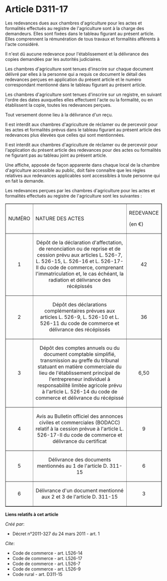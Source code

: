 # Article D311-17

Les redevances dues aux chambres d'agriculture pour les actes et formalités effectués au registre de l'agriculture sont à la
charge des demandeurs. Elles sont fixées dans le tableau figurant au présent article. Elles comprennent la rémunération de
tous travaux et formalités afférents à l'acte considéré. 

Il n'est dû aucune redevance pour l'établissement et la délivrance des copies demandées par les autorités judiciaires. 

Les chambres d'agriculture sont tenues d'inscrire sur chaque document délivré par elles à la personne qui a requis ce
document le détail des redevances perçues en application du présent article et le numéro correspondant mentionné dans le
tableau figurant au présent article. 

Les chambres d'agriculture sont tenues d'inscrire sur un registre, en suivant l'ordre des dates auxquelles elles effectuent
l'acte ou la formalité, ou en établissent la copie, toutes les redevances perçues. 

Tout versement donne lieu à la délivrance d'un reçu. 

Il est interdit aux chambres d'agriculture de réclamer ou de percevoir pour les actes et formalités prévus dans le tableau
figurant au présent article des redevances plus élevées que celles qui sont mentionnées. 

Il est interdit aux chambres d'agriculture de réclamer ou de percevoir pour l'application du présent article des redevances
pour des actes ou formalités ne figurant pas au tableau joint au présent article. 

Une affiche, apposée de façon apparente dans chaque local de la chambre d'agriculture accessible au public, doit faire
connaître que les règles relatives aux redevances applicables sont accessibles à toute personne qui en fait la demande. 

Les redevances perçues par les chambres d'agriculture pour les actes et formalités effectués au registre de l'agriculture
sont les suivantes : 

<table border="1">
  <tbody>
    <tr>
      <td>

NUMÉRO 

</td>
      <td>

NATURE DES ACTES 

</td>
      <td colspan="2">

REDEVANCE 

(en €) 

</td>
    </tr>
    <tr>
      <td align="center">

1 

</td>
      <td align="center">

Dépôt de la déclaration d'affectation, de renonciation ou de reprise et de cession prévu aux articles L. 526-7, L. 526-15, L.
526-16 et L. 526-17-II du code de commerce, comprenant l'immatriculation et, le cas échéant, la radiation et délivrance des
récépissés 

</td>
      <td align="center">

42 

</td>
    </tr>
    <tr>
      <td align="center">

2 

</td>
      <td align="center">

Dépôt des déclarations complémentaires prévues aux articles L. 526-9, L. 526-10 et L. 526-11 du code de commerce et
délivrance des récépissés 

</td>
      <td align="center">

36 

</td>
    </tr>
    <tr>
      <td align="center">

3 

</td>
      <td align="center">

Dépôt des comptes annuels ou du document comptable simplifié, transmission au greffe du tribunal statuant en matière
commerciale du lieu de l'établissement principal de l'entrepreneur individuel à responsabilité limitée agricole prévu à
l'article L. 526-14 du code de commerce et délivrance du récépissé 

</td>
      <td align="center">

6,50 

</td>
    </tr>
    <tr>
      <td align="center">

4 

</td>
      <td align="center">

Avis au Bulletin officiel des annonces civiles et commerciales (BODACC) relatif à la cession prévue à l'article L. 526-17-II
du code de commerce et délivrance du certificat 

</td>
      <td align="center">

9 

</td>
    </tr>
    <tr>
      <td align="center">

5 

</td>
      <td align="center">

Délivrance des documents mentionnés au 1 de l'article D. 311-15

</td>
      <td align="center">

6 

</td>
    </tr>
    <tr>
      <td align="center">

6 

</td>
      <td align="center">

Délivrance d'un document mentionné aux 2 et 3 de l'article D. 311-15 

</td>
      <td align="center">

3

</td>
    </tr>
  </tbody>
</table>

**Liens relatifs à cet article**

_Créé par_:

  - Décret n°2011-327 du 24 mars 2011 - art. 1

_Cite_:

  - Code de commerce - art. L526-14
  - Code de commerce - art. L526-17
  - Code de commerce - art. L526-7
  - Code de commerce - art. L526-9
  - Code rural - art. D311-15
